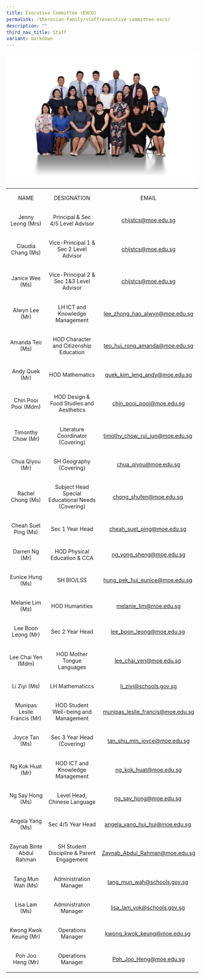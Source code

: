 ```yaml
---
title: Executive Committee (EXCO)
permalink: /theresian-family/staff/executive-committee-exco/
description: ""
third_nav_title: Staff
variant: markdown
---
```

<img src="/images/2023DepartmentPhotos/exco2023.jpg"><br>
<table width="787"><colgroup><col width="148"><col width="362"><col width="277"></colgroup>
<tbody>
<tr>
<td style="text-align: center;" width="148" height="20">
<p>NAME</p>
</td>
<td style="text-align: center;" width="362">
<p>DESIGNATION</p>
</td>
<td style="text-align: center;" width="277">
<p>EMAIL</p>
</td>
</tr>
<tr>
<td style="text-align: center;" width="148" height="40">
<p>Jenny Leong&nbsp;(Mrs)</p>
</td>
<td style="text-align: center;" width="362">
<p>Principal &amp; Sec 4/5 Level Advisor</p>
</td>
<td style="text-align: center;" width="277">
<p><a href="mailto:chijstcs@moe.edu.sg">chijstcs@moe.edu.sg</a></p>
</td>
</tr>
<tr>
<td style="text-align: center;" width="148" height="40">
<p>Claudia Chang (Ms)</p>
</td>
<td style="text-align: center;" width="362">
<p>Vice-Principal 1 &amp; Sec 2 Level Advisor</p>
</td>
<td style="text-align: center;" width="277">
<p><a href="mailto:chijstcs@moe.edu.sg" target="">chijstcs@moe.edu.sg</a></p>
</td>
</tr>
<tr>
<td style="text-align: center;" width="148" height="40">
<p>Janice Wee (Ms)</p>
</td>
<td style="text-align: center;" width="362">
<p>Vice-Principal 2 &amp; Sec 1&amp;3 Level Advisor</p>
</td>
<td style="text-align: center;" width="277">
<p><a href="mailto:chijstcs@moe.edu.sg" target="">chijstcs@moe.edu.sg</a></p>
</td>
</tr>
<tr>
<td style="text-align: center;" width="148" height="40">
<p>Alwyn Lee (Mr)</p>
</td>
<td style="text-align: center;" width="362">
<p>LH ICT and Knowledge Management</p>
</td>
<td style="text-align: center;" width="277">
<p><a href="mailto:lee_zhong_hao_alwyn@moe.edu.sg" target="">lee_zhong_hao_alwyn@moe.edu.sg</a></p>
</td>
</tr>
<tr>
<td style="text-align: center;" width="148" height="40">
<p>Amanda Teo (Ms)</p>
</td>
<td style="text-align: center;" width="362">
<p>HOD Character and Citizenship Education</p>
</td>
<td style="text-align: center;" width="277">
<p><a href="mailto:teo_hui_rong_amanda@moe.edu.sg" target="">teo_hui_rong_amanda@moe.edu.sg</a></p>
</td>
</tr>
<tr>
<td style="text-align: center;" width="148" height="40">
<p>Andy Quek (Mr)</p>
</td>
<td style="text-align: center;" width="362">
<p>HOD Mathematics</p>
</td>
<td style="text-align: center;" width="277">
<p><a href="mailto:quek_kim_leng_andy@moe.edu.sg" target="">quek_kim_leng_andy@moe.edu.sg</a></p>
</td>
</tr>
<tr>
<td style="text-align: center;" width="148" height="60">
<p>Chin Pooi Pooi (Mdm)</p>
</td>
<td style="text-align: center;" width="362">
<p>HOD Design &amp; Food Studies and Aesthetics</p>
</td>
<td style="text-align: center;" width="277">
<p><a href="mailto:chin_pooi_pooi@moe.edu.sg">chin_pooi_pooi@moe.edu.sg</a></p>
</td>
</tr>
<tr>
<td style="text-align: center;">
<p>Timonthy Chow (Mr)</p>
</td>
<td style="text-align: center;">
<p>Literature Coordinator (Covering)</p>
</td>
<td style="text-align: center;">
<p><a href="mailto:timothy_chow_rui_jun@moe.edu.sg" target="">timothy_chow_rui_jun@moe.edu.sg</a>&nbsp;</p>
</td>
</tr>
<tr>
<td style="text-align: center;">
<p>Chua Qiyou (Mr)</p>
</td>
<td style="text-align: center;">
<p>SH Geography (Covering)</p>
</td>
<td style="text-align: center;">
<p><a href="http://chua_qiyou@moe.edu.sg%20/" target="">chua_qiyou@moe.edu.sg</a></p>
</td>
</tr>
<tr>
<td style="text-align: center;">
<p>Rachel Chong (Ms)</p>
</td>
<td style="text-align: center;">
<p>Subject Head Special Educational Needs (Covering)</p>
</td>
<td style="text-align: center;">
<p><a href="mailto:chong_shufen@moe.edu.sg" target="">chong_shufen@moe.edu.sg</a>&nbsp;</p>
</td>
</tr>
<tr>
<td style="text-align: center;">
<p>Cheah Suet Ping (Ms)</p>
</td>
<td style="text-align: center;">
<p>Sec 1 Year Head</p>
</td>
<td style="text-align: center;">
<p><a href="mailto:cheah_suet_ping@moe.edu.sg" target="">cheah_suet_ping@moe.edu.sg</a>&nbsp;</p>
</td>
</tr>
<tr>
<td style="text-align: center;" width="148" height="40">
<p>Darren Ng (Mr)</p>
</td>
<td style="text-align: center;" width="362">
<p>HOD Physical Education &amp; CCA</p>
</td>
<td style="text-align: center;">
<p><a href="mailto:ng_yong_sheng@moe.edu.sg" target="">ng_yong_sheng@moe.edu.sg</a></p>
</td>
</tr>
<tr>
<td style="text-align: center;">
<p>Eunice Hung (Ms)</p>
</td>
<td style="text-align: center;">
<p>SH BIO/LSS</p>
</td>
<td style="text-align: center;">
<p><a href="mailto:hung_pek_hui_eunice@moe.edu.sg" target="">hung_pek_hui_eunice@moe.edu.sg</a>&nbsp;</p>
</td>
</tr>
<tr>
<td style="text-align: center;">
<p>Melanie Lim (Ms)</p>
</td>
<td style="text-align: center;">
<p>HOD Humanities</p>
</td>
<td style="text-align: center;">
<p><a href="mailto:melanie_lim@moe.edu.sg" target="">melanie_lim@moe.edu.sg</a></p>
</td>
</tr>
<tr>
<td style="text-align: center;">
<p>Lee Boon Leong (Mr)</p>
</td>
<td style="text-align: center;">
<p>Sec 2 Year Head</p>
</td>
<td style="text-align: center;">
<p><a href="mailto:lee_boon_leong@moe.edu.sg" target="">lee_boon_leong@moe.edu.sg</a>&nbsp;</p>
</td>
</tr>
<tr>
<td style="text-align: center;">
<p>Lee Chai Yen (Mdm)</p>
</td>
<td style="text-align: center;">
<p>HOD Mother Tongue Languages</p>
</td>
<td style="text-align: center;">
<p><a href="mailto:lee_chai_yen@moe.edu.sg" target="">lee_chai_yen@moe.edu.sg</a>&nbsp;</p>
</td>
</tr>
<tr>
<td style="text-align: center;">
<p>Li Ziyi (Ms)</p>
</td>
<td style="text-align: center;">
<p>LH Mathematiccs</p>
</td>
<td style="text-align: center;">
<p><a href="mailto:li_ziyi@schools.gov.sg" target="">li_ziyi@schools.gov.sg</a></p>
</td>
</tr>
<tr>
<td style="text-align: center;" width="148" height="40">
<p>Munipas Leslie Francis&nbsp;(Mr)</p>
</td>
<td style="text-align: center;" width="362">
<p>HOD Student Well-being and Management</p>
</td>
<td style="text-align: center;" width="277">
<p><a href="mailto:munipas_leslie_francis@moe.edu.sg">munipas_leslie_francis@moe.edu.sg</a></p>
</td>
</tr>
<tr>
<td style="text-align: center;" width="148" height="40">
<p>Joyce Tan (Ms)</p>
</td>
<td style="text-align: center;" width="362">
<p>Sec 3 Year Head (Covering)</p>
</td>
<td style="text-align: center;" width="277">
<p><a href="mailto:tan_shu_min_joyce@moe.edu.sg" target="">tan_shu_min_joyce@moe.edu.sg</a></p>
</td>
</tr>
<tr>
<td style="text-align: center;" width="148" height="40">
<p>Ng Kok Huat (Mr)</p>
</td>
<td style="text-align: center;" width="362">
<p>HOD ICT and Knowledge Management</p>
</td>
<td style="text-align: center;" width="277">
<p><a href="mailto:ng_kok_huat@moe.edu.sg">ng_kok_huat@moe.edu.sg</a></p>
</td>
</tr>
<tr>
<td style="text-align: center;">
<p>Ng Say Hong (Ms)</p>
</td>
<td style="text-align: center;">
<p>Level Head, Chinese Language</p>
</td>
<td style="text-align: center;">
<p><a href="mailto:ng_say_hong@moe.edu.sg" target="">ng_say_hong@moe.edu.sg</a>&nbsp;</p>
</td>
</tr>
<tr>
<!--<td height="40" width="148" style="text-align: center;">
<p>Shivani Rohan (Mrs)</p>
</td>
<td width="362" style="text-align: center;">
<p>HOD English Language &amp; Literature (Covering)</p>
</td>
<td style="text-align: center;">
<p><a target="" href="mailto:vivaukandan_shivani@moe.edu.sg">vivaukandan_shivani@moe.edu.sg</a></p>
</td>
</tr>
<tr>
<td height="40" width="148" style="text-align: center;">
<p>Veronica Chia (Ms)</p>
</td>
<td width="362" style="text-align: center;">
<p>HOD Science</p>
</td>
<td style="text-align: center;">
<p><a target="" href="mailto:veronica_chia@moe.edu.sg">veronica_chia@moe.edu.sg</a></p>-->

</tr>
<tr>
<td style="text-align: center;">
<p>Angela Yang (Ms)</p>
</td>
<td style="text-align: center;">
<p>Sec 4/5 Year Head</p>
</td>
<td style="text-align: center;">
<p><a href="mailto:angela_yang_hui_hui@moe.edu.sg" target="">angela_yang_hui_hui@moe.edu.sg</a>&nbsp;</p>
</td>
</tr>
<tr>
<td style="text-align: center;">
<p>Zaynab Binte Abdul Rahman</p>
</td>
<td style="text-align: center;">
<p>SH Student Discipline &amp; Parent Engagement</p>
</td>
<td style="text-align: center;">
<p><a href="mailto:Zaynab_Abdul_Rahman@moe.edu.sg" target="">Zaynab_Abdul_Rahman@moe.edu.sg</a></p>
</td>
</tr>
<tr>
<td style="text-align: center;">
<p>Tang Mun Wah (Ms)</p>
</td>
<td style="text-align: center;">
<p>Administration Manager </p>
</td>
<td style="text-align: center;">
<p><a href="mailto:tang_mun_wah@schools.gov.sg" target="">tang_mun_wah@schools.gov.sg</a>&nbsp;</p>
</td>
</tr>
<tr>
<td style="text-align: center;">
<p>Lisa Lam (Ms)</p>
</td>
<td style="text-align: center;">
<p>Administration Manager </p>
</td>
<td style="text-align: center;">
<p><a href="mailto:lisa_lam_yok@schools.gov.sg" target="">lisa_lam_yok@schools.gov.sg</a>&nbsp;</p>
</td>
</tr>
	<tr>
<td style="text-align: center;">
<p>Kwong Kwok Keung (Mr)</p>
</td>
<td style="text-align: center;">
<p>Operations Manager </p>
</td>
<td style="text-align: center;">
<p><a href="mailto:kwong_kwok_keung@moe.edu.sg" target="">kwong_kwok_keung@moe.edu.sg</a>&nbsp;</p>
</td>
</tr>
<tr>
<td style="text-align: center;">
<p>Poh Joo Heng (Mr)</p>
</td>
<td style="text-align: center;">
<p>Operations Manager </p>
</td>
<td style="text-align: center;">
<p><a href="mailto:Poh_Joo_Heng@moe.edu.sg" target="">Poh_Joo_Heng@moe.edu.sg</a></p>
</td>
</tr>
</tbody>
</table>